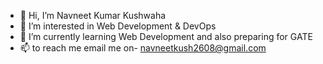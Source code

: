 - 👋 Hi, I’m Navneet Kumar Kushwaha
- 👀 I’m interested in Web Development & DevOps
- 🌱 I’m currently learning Web Development and also preparing for GATE
- 📫 to reach me email me on- navneetkush2608@gmail.com
